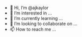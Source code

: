 - 👋 Hi, I’m @ajkaylor
- 👀 I’m interested in ...
- 🌱 I’m currently learning ...
- 💞️ I’m looking to collaborate on ...
- 📫 How to reach me ...

<!---
ajkaylor/ajkaylor is a ✨ special ✨ repository because its `README.md` (this file) appears on your GitHub profile.
You can click the Preview link to take a look at your changes.
--->
